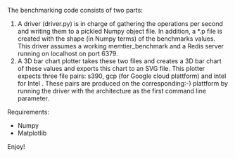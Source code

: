 The benchmarking code consists of two parts:

1. A driver (driver.py) is in charge of gathering the operations per second and writing them to a pickled Numpy object file. In 
addition, a *.p file is created with the shape (in Numpy terms) of the benchmarks values. This driver assumes a working memtier_benchmark
and a Redis server running on localhost on port 6379. 
2. A 3D bar chart plotter takes these two files and creates a 3D bar chart of these values and exports this chart to an SVG file.
This plotter expects three file pairs: s390, gcp (for Google cloud plattform) and intel for Intel . These pairs are produced on the corresponding:-)
plattform by running the driver with the architecture as the first command line parameter.

Requirements: 

- Numpy
- Matplotlib

Enjoy!
